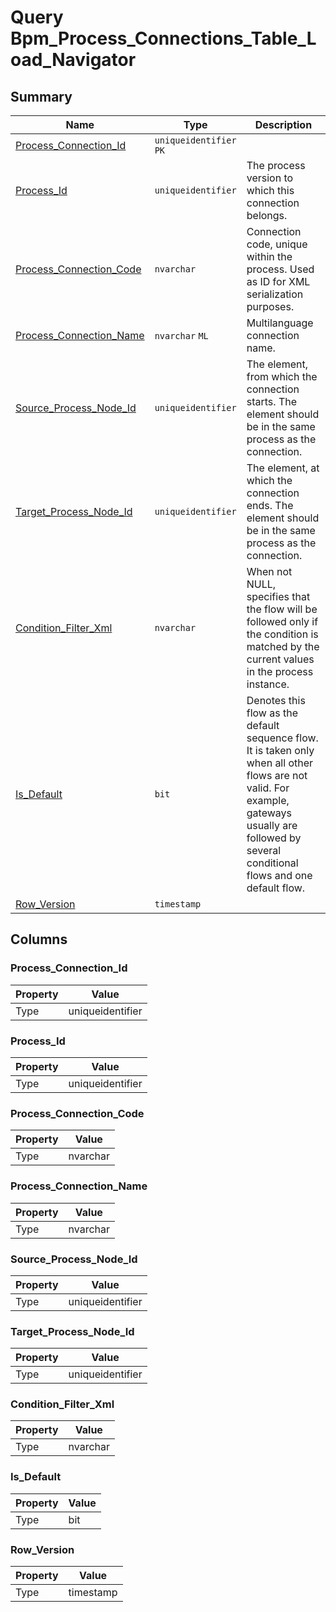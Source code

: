 # Query Bpm_Process_Connections_Table_Load_Navigator


## Summary

| Name | Type | Description |
| - | - | --- |
|[Process_Connection_Id](#process_connection_id)|`uniqueidentifier` `PK`||
|[Process_Id](#process_id)|`uniqueidentifier` |The process version to which this connection belongs.|
|[Process_Connection_Code](#process_connection_code)|`nvarchar` |Connection code, unique within the process. Used as ID for XML serialization purposes.|
|[Process_Connection_Name](#process_connection_name)|`nvarchar` `ML`|Multilanguage connection name.|
|[Source_Process_Node_Id](#source_process_node_id)|`uniqueidentifier` |The element, from which the connection starts. The element should be in the same process as the connection.|
|[Target_Process_Node_Id](#target_process_node_id)|`uniqueidentifier` |The element, at which the connection ends. The element should be in the same process as the connection.|
|[Condition_Filter_Xml](#condition_filter_xml)|`nvarchar` |When not NULL, specifies that the flow will be followed only if the condition is matched by the current values in the process instance.|
|[Is_Default](#is_default)|`bit` |Denotes this flow as the default sequence flow. It is taken only when all other flows are not valid. For example, gateways usually are followed by several conditional flows and one default flow.|
|[Row_Version](#row_version)|`timestamp` ||

## Columns

### Process_Connection_Id

| Property | Value |
| - | - |
|Type|uniqueidentifier|

### Process_Id

| Property | Value |
| - | - |
|Type|uniqueidentifier|

### Process_Connection_Code

| Property | Value |
| - | - |
|Type|nvarchar|

### Process_Connection_Name

| Property | Value |
| - | - |
|Type|nvarchar|

### Source_Process_Node_Id

| Property | Value |
| - | - |
|Type|uniqueidentifier|

### Target_Process_Node_Id

| Property | Value |
| - | - |
|Type|uniqueidentifier|

### Condition_Filter_Xml

| Property | Value |
| - | - |
|Type|nvarchar|

### Is_Default

| Property | Value |
| - | - |
|Type|bit|

### Row_Version

| Property | Value |
| - | - |
|Type|timestamp|


